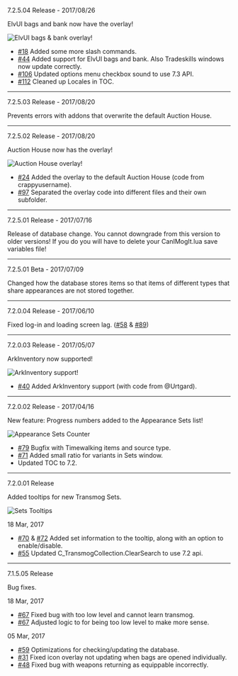 7.2.5.04 Release - 2017/08/26

ElvUI bags and bank now have the overlay!

![ElvUI bags & bank overlay!](http://i.imgur.com/5ZJMZGb.png "ElvUI bags & bank overlay!")

* [#18](https://gitlab.com/toreltwiddler/CanIMogIt/issues/18) Added some more slash commands.
* [#44](https://gitlab.com/toreltwiddler/CanIMogIt/issues/44) Added support for ElvUI bags and bank.  Also Tradeskills windows now update correctly.
* [#106](https://gitlab.com/toreltwiddler/CanIMogIt/issues/106) Updated options menu checkbox sound to use 7.3 API.
* [#112](https://gitlab.com/toreltwiddler/CanIMogIt/issues/112) Cleaned up Locales in TOC.

*****

7.2.5.03 Release - 2017/08/20

Prevents errors with addons that overwrite the default Auction House.

*****

7.2.5.02 Release - 2017/08/20

Auction House now has the overlay!

![Auction House overlay!](http://i.imgur.com/5jrKJxs.png "Auction House overlay!")

* [#24](https://gitlab.com/toreltwiddler/CanIMogIt/issues/24) Added the overlay to the default Auction House (code from crappyusername).
* [#97](https://gitlab.com/toreltwiddler/CanIMogIt/issues/97) Separated the overlay code into different files and their own subfolder.

*****

7.2.5.01 Release - 2017/07/16

Release of database change.  You cannot downgrade from this version to older versions!  If you do you will have to delete your CanIMogIt.lua save variables file!

*****

7.2.5.01 Beta - 2017/07/09

Changed how the database stores items so that items of different types that share appearances are not stored together.

*****

7.2.0.04 Release - 2017/06/10

Fixed log-in and loading screen lag. ([#58](https://gitlab.com/toreltwiddler/CanIMogIt/issues/58) & [#89](https://gitlab.com/toreltwiddler/CanIMogIt/issues/89))

*****

7.2.0.03 Release - 2017/05/07

ArkInventory now supported!

![ArkInventory support!](http://i.imgur.com/l4PNjqA.png "ArkInventory support!")

* [#40](https://gitlab.com/toreltwiddler/CanIMogIt/issues/40) Added ArkInventory support (with code from @Urtgard).

*****

7.2.0.02 Release - 2017/04/16

New feature: Progress numbers added to the Appearance Sets list!

![Appearance Sets Counter](http://i.imgur.com/FDdXyF2.png "Appearance Sets Counter")

* [#79](https://gitlab.com/toreltwiddler/CanIMogIt/issues/79) Bugfix with Timewalking items and source type.
* [#71](https://gitlab.com/toreltwiddler/CanIMogIt/issues/71) Added small ratio for variants in Sets window.
* Updated TOC to 7.2.

*****

7.2.0.01 Release

Added tooltips for new Transmog Sets.

![Sets Tooltips](http://i.imgur.com/1cD68tw.png "Sets Tooltips")

18 Mar, 2017

* [#70](https://gitlab.com/toreltwiddler/CanIMogIt/issues/70) & [#72](https://gitlab.com/toreltwiddler/CanIMogIt/issues/72) Added set information to the tooltip, along with an option to enable/disable.
* [#55](https://gitlab.com/toreltwiddler/CanIMogIt/issues/55) Updated C_TransmogCollection.ClearSearch to use 7.2 api.

*****

7.1.5.05 Release

Bug fixes.

18 Mar, 2017

* [#67](https://gitlab.com/toreltwiddler/CanIMogIt/issues/67) Fixed bug with too low level and cannot learn transmog.
* [#67](https://gitlab.com/toreltwiddler/CanIMogIt/issues/67) Adjusted logic to for being too low level to make more sense.

05 Mar, 2017

* [#59](https://gitlab.com/toreltwiddler/CanIMogIt/issues/59) Optimizations for checking/updating the database.
* [#31](https://gitlab.com/toreltwiddler/CanIMogIt/issues/31) Fixed icon overlay not updating when bags are opened individually.
* [#48](https://gitlab.com/toreltwiddler/CanIMogIt/issues/48) Fixed bug with weapons returning as equippable incorrectly.
